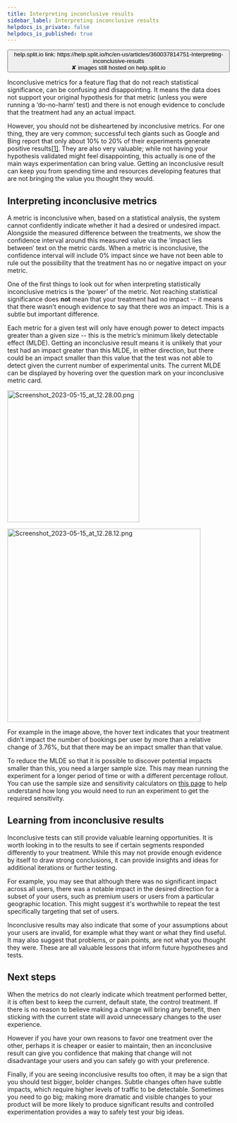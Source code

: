 ```yaml
---
title: Interpreting inconclusive results
sidebar_label: Interpreting inconclusive results
helpdocs_is_private: false
helpdocs_is_published: true
---
```


<p>
  <button style={{borderRadius:'8px', border:'1px', fontFamily:'Courier New', fontWeight:'800', textAlign:'left'}}> help.split.io link: https://help.split.io/hc/en-us/articles/360037814751-Interpreting-inconclusive-results <br /> ✘ images still hosted on help.split.io </button>
</p>

<p>
  <span>Inconclusive metrics for a feature flag that do not reach statistical significance, can be confusing and disappointing. It means the data does not support your original hypothesis for that metric (unless you were running a ‘do-no-harm’ test) and there is not enough evidence to conclude that the treatment had any an actual impact.</span>
</p>
<p>
  <span>However, you should not be disheartened by inconclusive metrics. For one thing, they are very common; successful tech giants such as Google and Bing report that only about 10% to 20% of their experiments generate positive results</span><a href="https://hbr.org/2017/09/the-surprising-power-of-online-experiments"><span>[1]</span></a><span>. They are also very valuable; while not having your hypothesis validated might feel disappointing, this actually is one of the main ways experimentation can bring value. Getting an inconclusive result can keep you from spending time and resources developing features that are not bringing the value you thought they would.</span>
</p>
<h2 id="h_01JEN2M1FFDFKTVHX2B4T948DG">
  <span>Interpreting inconclusive metrics</span>
</h2>
<p>
  <span>A metric is inconclusive when, based on a statistical analysis, the system cannot confidently indicate whether it had a desired or undesired impact. Alongside the measured difference between the treatments, we show the confidence interval around this measured value via the ‘impact lies between’ text on the metric cards. When a metric is inconclusive, the confidence interval will include 0% impact since we have not been able to rule out the possibility that the treatment has no or negative impact on your metric.</span>
</p>
<p>
  <span>One of the first things to look out for when interpreting statistically inconclusive metrics is the ‘power’ of the metric. Not reaching statistical significance does </span><strong>not</strong><span> mean that your treatment had no impact -- it means that there wasn’t enough evidence to say that there </span><em><span>was</span></em><span> an impact. This is a subtle but important difference.</span>
</p>
<p>
  <span>Each metric for a given test will only have enough power to detect impacts greater than a given size -- this is the metric’s minimum likely detectable effect (MLDE). Getting an inconclusive result means it is unlikely that your test had an impact greater than this MLDE, in either direction, but there could be an impact smaller than this value that the test was not able to detect given the current number of experimental units. The current MLDE can be displayed by hovering over the question mark on your inconclusive metric card.</span>
</p>
<p>
  <img src="https://help.split.io/guide-media/01H0G0FAWQ6N4Q7Y0F9SAX6S0N" alt="Screenshot_2023-05-15_at_12.28.00.png" width="299" />
</p>
<p>
  <img src="https://help.split.io/guide-media/01H0G0FAT5ZF7F1ZAW7AMN6Z7F" alt="Screenshot_2023-05-15_at_12.28.12.png" width="438" />
</p>
<p>
  <span>For example in the image above, the hover text indicates that your treatment didn’t impact the number of bookings per user by more than a relative change of 3.76%, but that there may be an impact smaller than that value.</span>
</p>
<p>
  <span>To reduce the MLDE so that it is possible to discover potential impacts smaller than this, you need a larger sample size. This may mean running the experiment for a longer period of time or with a different percentage rollout. You can use the sample size and sensitivity calculators on </span><a href="https://help.split.io/hc/en-us/articles/360034040851-Sample-size-and-sensitivity-calculators#h_ac56f9d9-2f8a-4967-a350-5730fe8e87b9"><span>this page</span></a><span> to help understand how long you would need to run an experiment to get the required sensitivity.</span>
</p>
<h2 id="h_01JEN2M1FF5T2ZF5PZ4V091HXB">
  <span>Learning from inconclusive results</span>
</h2>
<p>
  <span>Inconclusive tests can still provide valuable learning opportunities. It is worth looking in to the results to see if certain segments responded differently to your treatment. While this may not provide enough evidence by itself to draw strong conclusions, it can provide insights and ideas for additional iterations or further testing.</span>
</p>
<p>
  <span>For example, you may see that although there was no significant impact across all users, there was a notable impact in the desired direction for a subset of your users, such as premium users or users from a particular geographic location. This might suggest it's worthwhile to repeat the test specifically targeting that set of users.</span>
</p>
<p>
  Inconclusive results may also indicate that some of your assumptions about your
  users are invalid, for example what they want or what they find useful. It may
  also suggest that problems, or pain points, are not what you thought they were.
  These are all valuable lessons that inform future hypotheses and tests.
</p>
<h2 id="h_01JEN2M1FFTH1NPZ8MBFRTD7PH">
  <span>Next steps</span>
</h2>
<p>
  When the metrics do not clearly indicate which treatment performed better, it
  is often best to keep the current, default state, the control treatment. If there
  is no reason to believe making a change will bring any benefit, then sticking
  with the current state will avoid unnecessary changes to the user experience.
</p>
<p>
  However if you have your own reasons to favor one treatment over the other, perhaps
  it is cheaper or easier to maintain, then an inconclusive result can give you
  confidence that making that change will not disadvantage your users and you can
  safely go with your preference.
</p>
<p>
  Finally, if you are seeing inconclusive results too often, it may be a sign that
  you should test bigger, bolder changes. Subtle changes often have subtle impacts,
  which require higher levels of traffic to be detectable. Sometimes you need to
  go big; making more dramatic and visible changes to your product will be more
  likely to produce significant results and controlled experimentation provides
  a way to safely test your big ideas.
</p>